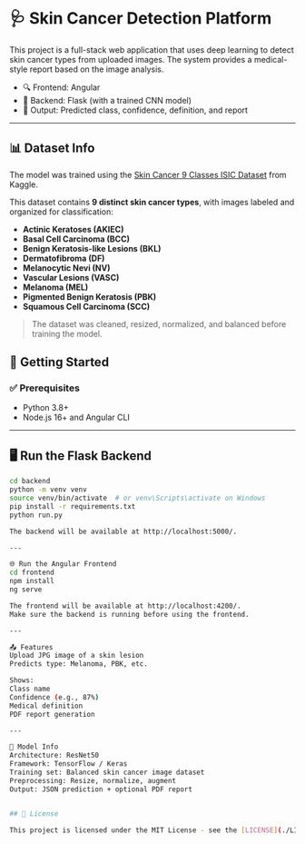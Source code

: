# 🩺 Skin Cancer Detection Platform

This project is a full-stack web application that uses deep learning to detect skin cancer types from uploaded images. The system provides a medical-style report based on the image analysis.

- 🔍 Frontend: Angular
- 🧠 Backend: Flask (with a trained CNN model)
- 📄 Output: Predicted class, confidence, definition, and report

---
## 📊 Dataset Info

The model was trained using the [Skin Cancer 9 Classes ISIC Dataset](https://www.kaggle.com/datasets/nodoubttome/skin-cancer9-classesisic/data) from Kaggle.

This dataset contains **9 distinct skin cancer types**, with images labeled and organized for classification:

- **Actinic Keratoses (AKIEC)**
- **Basal Cell Carcinoma (BCC)**
- **Benign Keratosis-like Lesions (BKL)**
- **Dermatofibroma (DF)**
- **Melanocytic Nevi (NV)**
- **Vascular Lesions (VASC)**
- **Melanoma (MEL)**
- **Pigmented Benign Keratosis (PBK)**
- **Squamous Cell Carcinoma (SCC)**

> The dataset was cleaned, resized, normalized, and balanced before training the model.


## 🚀 Getting Started

### ✅ Prerequisites

- Python 3.8+
- Node.js 16+ and Angular CLI

---

## 🖥️ Run the Flask Backend

```bash
cd backend
python -m venv venv
source venv/bin/activate  # or venv\Scripts\activate on Windows
pip install -r requirements.txt
python run.py

The backend will be available at http://localhost:5000/.

---

🌐 Run the Angular Frontend
cd frontend
npm install
ng serve

The frontend will be available at http://localhost:4200/.
Make sure the backend is running before using the frontend.

---

📤 Features
Upload JPG image of a skin lesion
Predicts type: Melanoma, PBK, etc.

Shows:
Class name
Confidence (e.g., 87%)
Medical definition
PDF report generation 

---

🧠 Model Info
Architecture: ResNet50 
Framework: TensorFlow / Keras
Training set: Balanced skin cancer image dataset
Preprocessing: Resize, normalize, augment
Output: JSON prediction + optional PDF report


## 📜 License

This project is licensed under the MIT License - see the [LICENSE](./LICENSE) file for details.
